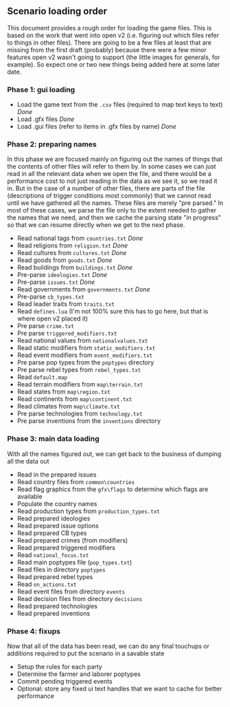 ## Scenario loading order

This document provides a rough order for loading the game files. This is based on the work that went into open v2 (i.e. figuring out which files refer to things in other files). There are going to be a few files at least that are missing from the first draft (probably) because there were a few minor features open v2 wasn't going to support (the little images for generals, for example). So expect one or two new things being added here at some later date.

### Phase 1: gui loading

- Load the game text from the `.csv` files (required to map text keys to text) *Done*
- Load .gfx files *Done*
- Load .gui files (refer to items in .gfx files by name) *Done*

### Phase 2: preparing names

In this phase we are focused mainly on figuring out the names of things that the contents of other files will refer to them by. In some cases we can just read in all the relevant data when we open the file, and there would be a performance cost to not just reading in the data as we see it, so we read it in. But in the case of a number of other files, there are parts of the file (descriptions of trigger conditions most commonly) that we cannot read until we have gathered all the names. These files are merely "pre parsed." In most of these cases, we parse the file only to the extent needed to gather the names that we need, and then we cache the parsing state "in progress" so that we can resume directly when we get to the next phase.

- Read national tags from `countries.txt` *Done*
- Read religions from `religion.txt` *Done*
- Read cultures from `cultures.txt` *Done*
- Read goods from `goods.txt` *Done*
- Read buildings from `buildings.txt` *Done*
- Pre-parse `ideologies.txt` *Done*
- Pre-parse `issues.txt` *Done*
- Read governments from `governments.txt` *Done*
- Pre-parse `cb_types.txt`
- Read leader traits from `traits.txt`
- Read `defines.lua` (I'm not 100% sure this has to go here, but that is where open v2 placed it)
- Pre parse `crime.txt`
- Pre parse `triggered_modifiers.txt`
- Read national values from `nationalvalues.txt`
- Read static modifiers from `static_modifiers.txt`
- Read event modifiers from `event_modifiers.txt`
- Pre parse pop types from the `poptypes` directory
- Pre parse rebel types from `rebel_types.txt`
- Read `default.map`
- Read terrain modifiers from `map\terrain.txt`
- Read states from `map\region.txt`
- Read continents from `map\continent.txt`
- Read climates from `map\climate.txt`
- Pre parse technologies from `technology.txt`
- Pre parse inventions from the `inventions` directory

### Phase 3: main data loading

With all the names figured out, we can get back to the business of dumping all the data out

- Read in the prepared issues
- Read country files from `common\countries`
- Read flag graphics from the `gfx\flags` to determine which flags are available
- Populate the country names
- Read production types from `production_types.txt`
- Read prepared ideologies
- Read prepared issue options
- Read prepared CB types
- Read prepared crimes (from modifiers)
- Read prepared triggered modifiers
- Read `national_focus.txt`
- Read main poptypes file (`pop_types.txt`)
- Read files in directory `poptypes`
- Read prepared rebel types
- Read `on_actions.txt`
- Read event files from directory `events`
- Read decision files from directory `decisions`
- Read prepared technologies
- Read prepared inventions

### Phase 4: fixups

Now that all of the data has been read, we can do any final touchups or additions required to put the scenario in a savable state

- Setup the rules for each party
- Determine the farmer and laborer poptypes
- Commit pending triggered events
- Optional: store any fixed ui text handles that we want to cache for better performance
